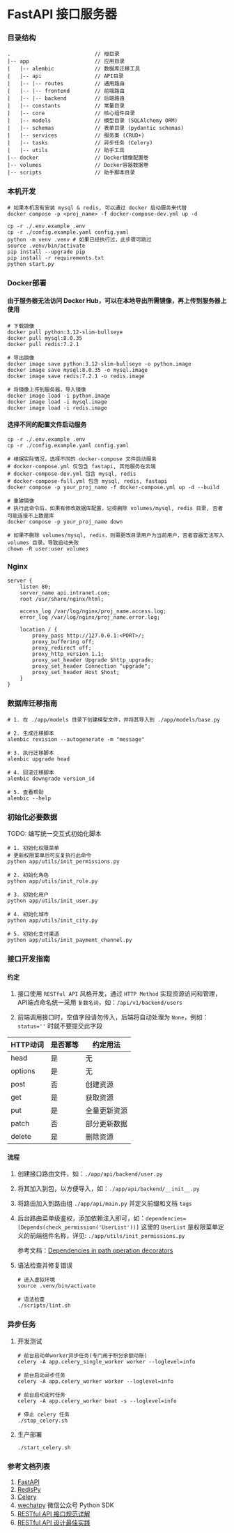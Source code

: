 # FastAPI 接口服务器


### 目录结构

```shell
.                           // 根目录
|-- app                     // 应用目录
|   |-- alembic             // 数据库迁移工具
|   |-- api                 // API目录
|   |-- |-- routes          // 通用路由
|   |-- |-- frontend        // 前端路由
|   |-- |-- backend         // 后端路由
|   |-- constants           // 常量目录
|   |-- core                // 核心组件目录
|   |-- models              // 模型目录 (SQLAlchemy ORM)
|   |-- schemas             // 表单目录 (pydantic schemas)
|   |-- services            // 服务类 (CRUD+)
|   |-- tasks               // 异步任务 (Celery)
|   |-- utils               // 助手工具
|-- docker                  // Docker镜像配置卷
|-- volumes                 // Docker容器数据卷
|-- scripts                 // 助手脚本目录
```


### 本机开发

```shell
# 如果本机没有安装 mysql & redis, 可以通过 docker 启动服务来代替
docker compose -p <proj_name> -f docker-compose-dev.yml up -d

cp -r ./.env.example .env
cp -r ./config.example.yaml config.yaml
python -m venv .venv # 如果已经执行过，此步骤可跳过
source .venv/bin/activate
pip install --upgrade pip
pip install -r requirements.txt
python start.py
```


### Docker部署

#### 由于服务器无法访问 Docker Hub，可以在本地导出所需镜像，再上传到服务器上使用

```shell
# 下载镜像
docker pull python:3.12-slim-bullseye
docker pull mysql:8.0.35
docker pull redis:7.2.1

# 导出镜像
docker image save python:3.12-slim-bullseye -o python.image
docker image save mysql:8.0.35 -o mysql.image
docker image save redis:7.2.1 -o redis.image

# 将镜像上传到服务器，导入镜像
docker image load -i python.image
docker image load -i mysql.image
docker image load -i redis.image
```

#### 选择不同的配置文件启动服务

```shell
cp -r ./.env.example .env
cp -r ./config.example.yaml config.yaml

# 根据实际情况，选择不同的 docker-compose 文件启动服务
# docker-compose.yml 仅包含 fastapi, 其他服务在云端
# docker-compose-dev.yml 包含 mysql, redis
# docker-compose-full.yml 包含 mysql, redis, fastapi
docker compose -p your_proj_name -f docker-compose.yml up -d --build

# 重建镜像
# 执行此命令后，如果有修改数据库配置，记得删除 volumes/mysql, redis 目录, 否者可能连接不上数据库
docker compose -p your_proj_name down

# 如果不删除 volumes/mysql, redis，则需更改目录用户为当前用户，否者容器无法写入 volumes 目录，导致启动失败
chown -R user:user volumes
```


### Nginx

```
server {
    listen 80;
    server_name api.intranet.com;
    root /usr/share/nginx/html;

    access_log /var/log/nginx/proj_name.access.log;
    error_log /var/log/nginx/proj_name.error.log;

    location / {
        proxy_pass http://127.0.0.1:<PORT>/;
        proxy_buffering off;
        proxy_redirect off;
        proxy_http_version 1.1;
        proxy_set_header Upgrade $http_upgrade;
        proxy_set_header Connection "upgrade";
        proxy_set_header Host $host;
    }
}
```


### 数据库迁移指南

```shell
# 1. 在 ./app/models 目录下创建模型文件，并将其导入到 ./app/models/base.py

# 2. 生成迁移脚本
alembic revision --autogenerate -m "message"

# 3. 执行迁移脚本
alembic upgrade head

# 4. 回滚迁移脚本
alembic downgrade version_id

# 5. 查看帮助
alembic --help
```


### 初始化必要数据

TODO: 编写统一交互式初始化脚本

```shell
# 1. 初始化权限菜单
# 更新权限菜单后可反复执行此命令
python app/utils/init_permissions.py

# 2. 初始化角色
python app/utils/init_role.py

# 3. 初始化用户
python app/utils/init_user.py

# 4. 初始化城市
python app/utils/init_city.py

# 5. 初始化支付渠道
python app/utils/init_payment_channel.py
```


### 接口开发指南

#### 约定

1. 接口使用 `RESTful API` 风格开发，通过 `HTTP Method` 实现资源访问和管理，API端点命名统一采用 `复数名词`，如：`/api/v1/backend/users`

2. 前端调用接口时，空值字段请勿传入，后端将自动处理为 `None`，例如：`status=''` 时就不要提交此字段

| HTTP动词  | 是否幂等  | 约定用法
|----------|----------|-------------
| head     | 是       | 无
| options  | 是       | 无
| post     | 否       | 创建资源
| get      | 是       | 获取资源
| put      | 是       | 全量更新资源
| patch    | 否       | 部分更新数据
| delete   | 是       | 删除资源

#### 流程

1. 创建接口路由文件，如：`./app/api/backend/user.py`

2. 将其加入到包，以方便导入，如：`./app/api/backend/__init__.py`

3. 将路由加入到路由组 `./app/api/main.py` 并定义前缀和文档 `tags`

4. 后台路由菜单级鉴权，添加依赖注入即可，如：`dependencies=[Depends(check_permission('UserList'))]`
   这里的 `UserList` 是权限菜单定义的前端组件名称，详见: `./app/utils/init_permissions.py`

    参考文档：[Dependencies in path operation decorators](https://fastapi.tiangolo.com/tutorial/dependencies/dependencies-in-path-operation-decorators/)

5. 语法检查并修复错误

   ```shell
   # 进入虚拟环境
   source .venv/bin/activate
   
   # 语法检查
   ./scripts/lint.sh
   ```


### 异步任务

1. 开发测试

    ```shell
    # 前台启动单worker异步任务(专门用于积分余额动账)
    celery -A app.celery_single_worker worker --loglevel=info

    # 前台启动异步任务
    celery -A app.celery_worker worker --loglevel=info

    # 前台启动定时任务
    celery -A app.celery_worker beat -s --loglevel=info

    # 停止 celery 任务
    ./stop_celery.sh
    ```

2. 生产部署
   
   ```shell
   ./start_celery.sh
   ```

### 参考文档列表

1. [FastAPI](https://fastapi.tiangolo.com/)
2. [RedisPy](https://redis.io/docs/latest/develop/connect/clients/python/)
3. [Celery](https://docs.celeryq.dev/en/stable/index.html)
4. [wechatpy](https://www.wechatpy.org/) 微信公众号 Python SDK
5. [RESTful API 接口规范详解](https://cloud.tencent.com/developer/article/2360813)
6. [RESTful API 设计最佳实践](https://segmentfault.com/a/1190000011516151)
